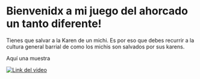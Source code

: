 # Bienvenidx a mi juego del ahorcado un tanto diferente!

Tienes que salvar a la Karen de un michi. Es por eso que debes recurrir a la cultura general barrial de como los michis son salvados por sus karens. 

Aquí una muestra 


[![Link del video](https://img.youtube.com/vi/VIDEO_ID_HERE/0.jpg)](https://www.loom.com/share/8745f6c35f734a1eb35bfa5905bab428)
